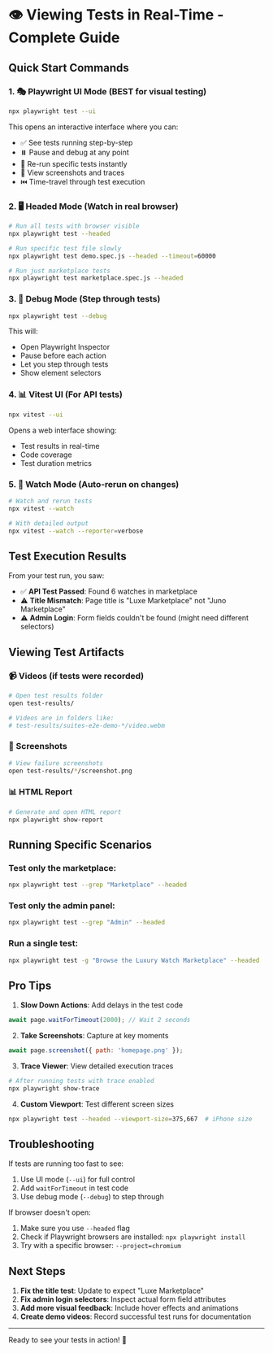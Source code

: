 # 👁️ Viewing Tests in Real-Time - Complete Guide

## Quick Start Commands

### 1. 🎭 **Playwright UI Mode** (BEST for visual testing)
```bash
npx playwright test --ui
```
This opens an interactive interface where you can:
- ✅ See tests running step-by-step
- ⏸️ Pause and debug at any point
- 🔄 Re-run specific tests instantly
- 📸 View screenshots and traces
- ⏮️ Time-travel through test execution

### 2. 🖥️ **Headed Mode** (Watch in real browser)
```bash
# Run all tests with browser visible
npx playwright test --headed

# Run specific test file slowly
npx playwright test demo.spec.js --headed --timeout=60000

# Run just marketplace tests
npx playwright test marketplace.spec.js --headed
```

### 3. 🐛 **Debug Mode** (Step through tests)
```bash
npx playwright test --debug
```
This will:
- Open Playwright Inspector
- Pause before each action
- Let you step through tests
- Show element selectors

### 4. 📊 **Vitest UI** (For API tests)
```bash
npx vitest --ui
```
Opens a web interface showing:
- Test results in real-time
- Code coverage
- Test duration metrics

### 5. 👀 **Watch Mode** (Auto-rerun on changes)
```bash
# Watch and rerun tests
npx vitest --watch

# With detailed output
npx vitest --watch --reporter=verbose
```

## Test Execution Results

From your test run, you saw:
- ✅ **API Test Passed**: Found 6 watches in marketplace
- ⚠️ **Title Mismatch**: Page title is "Luxe Marketplace" not "Juno Marketplace"
- ⚠️ **Admin Login**: Form fields couldn't be found (might need different selectors)

## Viewing Test Artifacts

### 📹 Videos (if tests were recorded)
```bash
# Open test results folder
open test-results/

# Videos are in folders like:
# test-results/suites-e2e-demo-*/video.webm
```

### 📸 Screenshots
```bash
# View failure screenshots
open test-results/*/screenshot.png
```

### 📊 HTML Report
```bash
# Generate and open HTML report
npx playwright show-report
```

## Running Specific Scenarios

### Test only the marketplace:
```bash
npx playwright test --grep "Marketplace" --headed
```

### Test only the admin panel:
```bash
npx playwright test --grep "Admin" --headed
```

### Run a single test:
```bash
npx playwright test -g "Browse the Luxury Watch Marketplace" --headed
```

## Pro Tips

1. **Slow Down Actions**: Add delays in the test code
```javascript
await page.waitForTimeout(2000); // Wait 2 seconds
```

2. **Take Screenshots**: Capture at key moments
```javascript
await page.screenshot({ path: 'homepage.png' });
```

3. **Trace Viewer**: View detailed execution traces
```bash
# After running tests with trace enabled
npx playwright show-trace
```

4. **Custom Viewport**: Test different screen sizes
```bash
npx playwright test --headed --viewport-size=375,667  # iPhone size
```

## Troubleshooting

If tests are running too fast to see:
1. Use UI mode (`--ui`) for full control
2. Add `waitForTimeout` in test code
3. Use debug mode (`--debug`) to step through

If browser doesn't open:
1. Make sure you use `--headed` flag
2. Check if Playwright browsers are installed: `npx playwright install`
3. Try with a specific browser: `--project=chromium`

## Next Steps

1. **Fix the title test**: Update to expect "Luxe Marketplace"
2. **Fix admin login selectors**: Inspect actual form field attributes
3. **Add more visual feedback**: Include hover effects and animations
4. **Create demo videos**: Record successful test runs for documentation

---

Ready to see your tests in action! 🚀